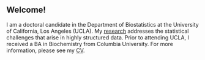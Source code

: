 ## Welcome!

I am a doctoral candidate in the Department of Biostatistics at the University of California, Los Angeles (UCLA). My [research](research.md) addresses the statistical challenges that arise in highly structured data. Prior to attending UCLA, I received a BA in Biochemistry from Columbia University. For more information, please see my [CV](Aaron_Scheffler_CV.pdf).

